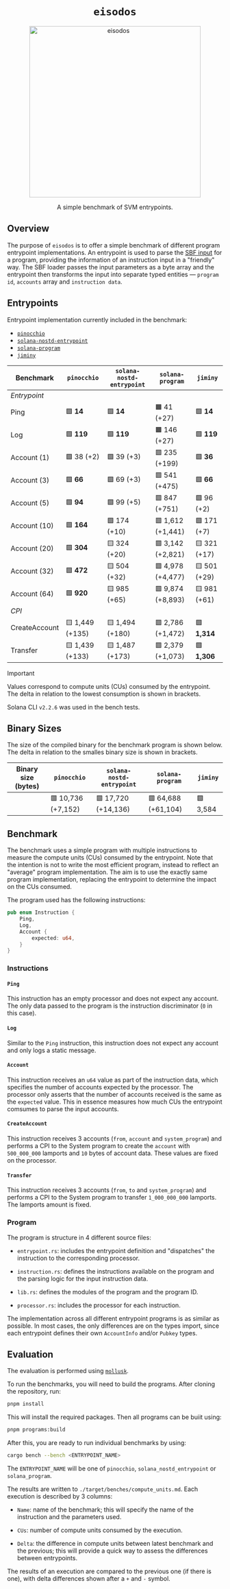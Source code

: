 <h1 align="center">
  <code>eisodos</code>
</h1>
<p align="center">
  <img width="400" alt="eisodos" src="https://github.com/user-attachments/assets/c3799ce0-a432-4898-b98c-869458a06439" />
</p>
<p align="center">
  A simple benchmark of SVM entrypoints.
</p>

## Overview

The purpose of `eisodos` is to offer a simple benchmark of different program entrypoint implementations. An entrypoint is used to parse the [SBF input](https://solana.com/docs/programs/faq#input-parameter-serialization) for a program, providing the information of an instruction input in a "friendly" way. The SBF loader passes the input parameters as a byte array and the entrypoint then transforms the input into separate typed entities &mdash; `program id`, `accounts` array and `instruction data`.

## Entrypoints

Entrypoint implementation currently included in the benchmark:

- [`pinocchio`](https://github.com/anza-xyz/pinocchio)
- [`solana-nostd-entrypoint`](https://github.com/cavemanloverboy/solana-nostd-entrypoint)
- [`solana-program`](https://github.com/anza-xyz/agave/tree/master/sdk/program)
- [`jiminy`](https://github.com/igneous-labs/jiminy)

| Benchmark     | `pinocchio`     | `solana-nostd-entrypoint` | `solana-program`  | `jiminy`     |
| ------------- | --------------- | ------------------------- | ----------------- | ------------ |
| _Entrypoint_  |
| Ping          | 🟩 **14**       | 🟩 **14**                 | 🟧 41 (+27)       | 🟩 **14**    |
| Log           | 🟩 **119**      | 🟩 **119**                | 🟧 146 (+27)      | 🟩 **119**   |
| Account (1)   | 🟩 38 (+2)      | 🟩 39 (+3)                | 🟥 235 (+199)     | 🟩 **36**    |
| Account (3)   | 🟩 **66**       | 🟩 69 (+3)                | 🟥 541 (+475)     | 🟩 **66**    |
| Account (5)   | 🟩 **94**       | 🟩 99 (+5)                | 🟥 847 (+751)     | 🟩 96 (+2)   |
| Account (10)  | 🟩 **164**      | 🟩 174 (+10)              | 🟥 1,612 (+1,441) | 🟩 171 (+7)  |
| Account (20)  | 🟩 **304**      | 🟨 324 (+20)              | 🟥 3,142 (+2,821) | 🟨 321 (+17) |
| Account (32)  | 🟩 **472**      | 🟨 504 (+32)              | 🟥 4,978 (+4,477) | 🟨 501 (+29) |
| Account (64)  | 🟩 **920**      | 🟨 985 (+65)              | 🟥 9,874 (+8,893) | 🟨 981 (+61) |
| _CPI_         |
| CreateAccount | 🟨 1,449 (+135) | 🟨 1,494 (+180)           | 🟥 2,786 (+1,472) | 🟩 **1,314** |
| Transfer      | 🟨 1,439 (+133) | 🟨 1,487 (+173)           | 🟥 2,379 (+1,073) | 🟩 **1,306** |

> [!IMPORTANT]
> Values correspond to compute units (CUs) consumed by the entrypoint. The delta in relation to the lowest consumption is shown in brackets.
>
> Solana CLI `v2.2.6` was used in the bench tests.

## Binary Sizes

The size of the compiled binary for the benchmark program is shown below. The delta in relation to the smalles binary size is shown in brackets.

| Binary size (bytes) | `pinocchio`        | `solana-nostd-entrypoint` | `solana-program`    | `jiminy` |
| ------------------- | ------------------ | ------------------------- | ------------------- | -------- |
|                     | 🟥 10,736 (+7,152) | 🟥 17,720 (+14,136)       | 🟥 64,688 (+61,104) | 🟩 3,584 |

## Benchmark

The benchmark uses a simple program with multiple instructions to measure the compute units (CUs) consumed by the entrypoint. Note that the intention is not to write the most efficient program, instead to reflect an "average" program implementation. The aim is to use the exactly same program implementation, replacing the entrypoint to determine the impact on the CUs consumed.

The program used has the following instructions:

```rust
pub enum Instruction {
    Ping,
    Log,
    Account {
        expected: u64,
    }
}
```

### Instructions

#### `Ping`

This instruction has an empty processor and does not expect any account. The only data passed to the program is the instruction discriminator (`0` in this case).

#### `Log`

Similar to the `Ping` instruction, this instruction does not expect any account and only logs a static message.

#### `Account`

This instruction receives an `u64` value as part of the instruction data, which specifies the number of accounts expected by the processor. The processor only asserts that the number of accounts received is the same as the `expected` value. This in essence measures how much CUs the entrypoint comsumes to parse the input accounts.

#### `CreateAccount`

This instruction receives 3 accounts (`from`, `account` and `system_program`) and performs a CPI to the System program to create the `account` with `500_000_000` lamports and `10` bytes of account data. These values are fixed on the processor.

#### `Transfer`

This instruction receives 3 accounts (`from`, `to` and `system_program`) and performs a CPI to the System program to transfer `1_000_000_000` lamports. The lamports amount is fixed.

### Program

The program is structure in 4 different source files:

- `entrypoint.rs`: includes the entrypoint definition and "dispatches" the instruction to the corresponding processor.

- `instruction.rs`: defines the instructions available on the program and the parsing logic for the input instruction data.

- `lib.rs`: defines the modules of the program and the program ID.

- `processor.rs`: includes the processor for each instruction.

The implementation across all different entrypoint programs is as similar as possible. In most cases, the only differences are on the types import, since each entrypoint defines their own `AccountInfo` and/or `Pubkey` types.

## Evaluation

The evaluation is performed using [`mollusk`](https://github.com/buffalojoec/mollusk).

To run the benchmarks, you will need to build the programs. After cloning the repository, run:

```bash
pnpm install
```

This will install the required packages. Then all programs can be buiit using:

```bash
pnpm programs:build
```

After this, you are ready to run individual benchmarks by using:

```bash
cargo bench --bench <ENTRYPOINT_NAME>
```

The `ENTRYPOINT_NAME` will be one of `pinocchio`, `solana_nostd_entrypoint` or `solana_program`.

The results are written to `./target/benches/compute_units.md`. Each execution is described by 3 columns:

- `Name`: name of the benchmark; this will specify the name of the instruction and the parameters used.

- `CUs`: number of compute units consumed by the execution.

- `Delta`: the difference in compute units between latest benchmark and the previous; this will provide a quick way to assess the differences between entrypoints.

The results of an execution are compared to the previous one (if there is one), with delta differences shown after a `+` and `-` symbol.
